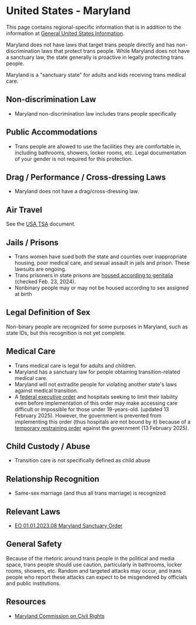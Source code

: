 # United States - Maryland

This page contains regional-specific information that is in addition to
the information at [General United States
Information](notes/usa-general.md).

Maryland does not have laws that target trans people directly and has
non-discrimination laws that protect trans people. While Maryland does not
have a sanctuary law, the state generally is proactive in legally
protecting trans people.

Maryland is a "sanctuary state" for adults and kids receiving trans medical
care.

## Non-discrimination Law

 * Maryland non-discrimination law includes trans people specifically

## Public Accommodations

 * Trans people are allowed to use the facilities they are comfortable
   in, including bathrooms, showers, locker rooms, etc.  Legal
   documentation of your gender is not required for this protection.

## Drag / Performance / Cross-dressing Laws

 * Maryland does not have a drag/cross-dressing law.

## Air Travel

See the [USA TSA](notes/tsa.md) document.

## Jails / Prisons

 * Trans women have sued both the state and counties over inappropriate
   housing, poor medical care, and sexual assault in jails and prison.
   These lawsuits are ongoing.
 * Trans prisoners in state prisons are [housed according to
   genitalia](https://www.thebaltimorebanner.com/community/criminal-justice/maryland-trans-prisoners-compliance-prea-6MFYNZQ3UZFYJMX34TO4QJEQ4E/)
   (checked Feb. 23, 2024).
 * Nonbinary people may or may not be housed according to sex
   assigned at birth

## Legal Definition of Sex

Non-binary people are recognized for some purposes in Maryland, such as
state IDs, but this recognition is not yet complete.

## Medical Care

 * Trans medical care is legal for adults and children.
 * Maryland has a sanctuary law for people obtaining transition-related
   medical care.
 * Maryland will not extradite people for violating another state's laws
   against medical transition.
 * A [federal executive
   order](https://www.whitehouse.gov/presidential-actions/2025/01/protecting-children-from-chemical-and-surgical-mutilation/)
   and hospitals seeking to limit their liability even before
   implementation of this order may make accessing care difficult or
   impossible for those under 19-years-old. (updated 13 February 2025).
   However, the government is prevented from implementing this order
   (thus hospitals are not bound by it) because of a [temporary
   restraining
   order](https://assets.aclu.org/live/uploads/2025/02/093114651219.pdf)
   against the government (13 February 2025).

## Child Custody / Abuse

 * Transition care is not specifically defined as child abuse
 
## Relationship Recognition

 * Same-sex marriage (and thus all trans marriage) is recognized

## Relevant Laws

 * [EO 01.01.2023.08 Maryland Sanctuary Order](https://governor.maryland.gov/Lists/ExecutiveOrders/Attachments/11/EO_01.01.2023.08_accessible.pdf)

## General Safety

Because of the rhetoric around trans people in the political and media
space, trans people should use caution, particularly in bathrooms,
locker rooms, showers, etc.  Random and targeted attacks may occur, and
trans people who report these attacks can expect to be misgendered by
officials and public institutions.

## Resources

 * [Maryland Commission on Civil Rights](https://mccr.maryland.gov/Pages/default.aspx)
